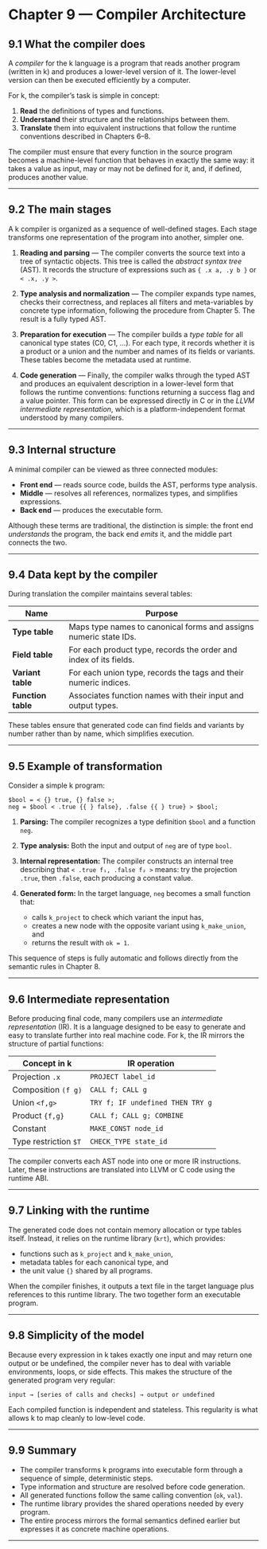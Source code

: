 # Chapter 9 — Compiler Architecture

## **9.1  What the compiler does**

A *compiler* for the k language is a program that reads another program (written in k) and produces a lower-level version of it.
The lower-level version can then be executed efficiently by a computer.

For k, the compiler’s task is simple in concept:

1. **Read** the definitions of types and functions.
2. **Understand** their structure and the relationships between them.
3. **Translate** them into equivalent instructions that follow the runtime conventions described in Chapters 6–8.

The compiler must ensure that every function in the source program becomes a machine-level function that behaves in exactly the same way:
it takes a value as input, may or may not be defined for it, and, if defined, produces another value.

---

## **9.2  The main stages**

A k compiler is organized as a sequence of well-defined stages.
Each stage transforms one representation of the program into another, simpler one.

1. **Reading and parsing** — The compiler converts the source text into a tree of syntactic objects.
   This tree is called the *abstract syntax tree* (AST).
   It records the structure of expressions such as `{ .x a, .y b }` or `< .x, .y >`.

2. **Type analysis and normalization** —
   The compiler expands type names, checks their correctness, and replaces all filters and meta-variables by concrete type information, following the procedure from Chapter 5.
   The result is a fully typed AST.

3. **Preparation for execution** —
   The compiler builds a *type table* for all canonical type states (C0, C1, …).
   For each type, it records whether it is a product or a union and the number and names of its fields or variants.
   These tables become the metadata used at runtime.

4. **Code generation** —
   Finally, the compiler walks through the typed AST and produces an equivalent description in a lower-level form that follows the runtime conventions: functions returning a success flag and a value pointer.
   This form can be expressed directly in C or in the *LLVM intermediate representation*, which is a platform-independent format understood by many compilers.

---

## **9.3  Internal structure**

A minimal compiler can be viewed as three connected modules:

* **Front end** — reads source code, builds the AST, performs type analysis.
* **Middle** — resolves all references, normalizes types, and simplifies expressions.
* **Back end** — produces the executable form.

Although these terms are traditional, the distinction is simple:
the front end *understands* the program, the back end *emits* it, and the middle part connects the two.

---

## **9.4  Data kept by the compiler**

During translation the compiler maintains several tables:

| Name               | Purpose                                                           |
| ------------------ | ----------------------------------------------------------------- |
| **Type table**     | Maps type names to canonical forms and assigns numeric state IDs. |
| **Field table**    | For each product type, records the order and index of its fields. |
| **Variant table**  | For each union type, records the tags and their numeric indices.  |
| **Function table** | Associates function names with their input and output types.      |

These tables ensure that generated code can find fields and variants by number rather than by name, which simplifies execution.

---

## **9.5  Example of transformation**

Consider a simple k program:

```
$bool = < {} true, {} false >;
neg = $bool < .true {{ } false}, .false {{ } true} > $bool;
```

1. **Parsing:**
   The compiler recognizes a type definition `$bool` and a function `neg`.

2. **Type analysis:**
   Both the input and output of `neg` are of type `bool`.

3. **Internal representation:**
   The compiler constructs an internal tree describing that
   `< .true f₁, .false f₂ >` means:
   try the projection `.true`, then `.false`, each producing a constant value.

4. **Generated form:**
   In the target language, `neg` becomes a small function that:

   * calls `k_project` to check which variant the input has,
   * creates a new node with the opposite variant using `k_make_union`, and
   * returns the result with `ok = 1`.

This sequence of steps is fully automatic and follows directly from the semantic rules in Chapter 8.

---

## **9.6  Intermediate representation**

Before producing final code, many compilers use an *intermediate representation* (IR).
It is a language designed to be easy to generate and easy to translate further into real machine code.
For k, the IR mirrors the structure of partial functions:

| Concept in k          | IR operation                     |
| --------------------- | -------------------------------- |
| Projection `.x`       | `PROJECT label_id`               |
| Composition `(f g)`   | `CALL f; CALL g`                 |
| Union `<f,g>`         | `TRY f; IF undefined THEN TRY g` |
| Product `{f,g}`       | `CALL f; CALL g; COMBINE`        |
| Constant              | `MAKE_CONST node_id`             |
| Type restriction `$T` | `CHECK_TYPE state_id`            |

The compiler converts each AST node into one or more IR instructions.
Later, these instructions are translated into LLVM or C code using the runtime ABI.

---

## **9.7  Linking with the runtime**

The generated code does not contain memory allocation or type tables itself.
Instead, it relies on the runtime library (`krt`), which provides:

* functions such as `k_project` and `k_make_union`,
* metadata tables for each canonical type, and
* the unit value `{}` shared by all programs.

When the compiler finishes, it outputs a text file in the target language plus references to this runtime library.
The two together form an executable program.

---

## **9.8  Simplicity of the model**

Because every expression in k takes exactly one input and may return one output or be undefined,
the compiler never has to deal with variable environments, loops, or side effects.
This makes the structure of the generated program very regular:

```
input → [series of calls and checks] → output or undefined
```

Each compiled function is independent and stateless.
This regularity is what allows k to map cleanly to low-level code.

---

## **9.9  Summary**

* The compiler transforms k programs into executable form through a sequence of simple, deterministic steps.
* Type information and structure are resolved before code generation.
* All generated functions follow the same calling convention (`ok`, `val`).
* The runtime library provides the shared operations needed by every program.
* The entire process mirrors the formal semantics defined earlier but expresses it as concrete machine operations.

---
